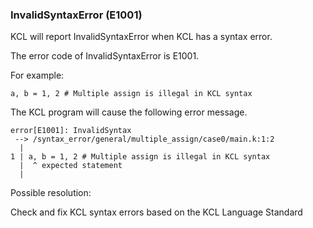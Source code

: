 ### InvalidSyntaxError (E1001)

KCL will report InvalidSyntaxError when KCL has a syntax error.

The error code of InvalidSyntaxError is E1001.

For example:

```
a, b = 1, 2 # Multiple assign is illegal in KCL syntax
```

The KCL program will cause the following error message.

```kcl,e1001
error[E1001]: InvalidSyntax
 --> /syntax_error/general/multiple_assign/case0/main.k:1:2
  |
1 | a, b = 1, 2 # Multiple assign is illegal in KCL syntax
  |  ^ expected statement
  |
```

Possible resolution:

Check and fix KCL syntax errors based on the KCL Language Standard
